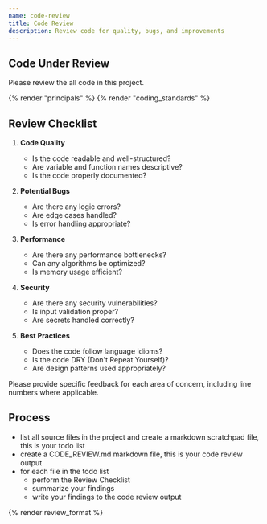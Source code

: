 ```yaml
---
name: code-review
title: Code Review
description: Review code for quality, bugs, and improvements
---
```


## Code Under Review

Please review the all code in this project.

{% render "principals" %}
{% render "coding_standards" %}

## Review Checklist

1. **Code Quality**
   - Is the code readable and well-structured?
   - Are variable and function names descriptive?
   - Is the code properly documented?

2. **Potential Bugs**
   - Are there any logic errors?
   - Are edge cases handled?
   - Is error handling appropriate?

3. **Performance**
   - Are there any performance bottlenecks?
   - Can any algorithms be optimized?
   - Is memory usage efficient?

4. **Security**
   - Are there any security vulnerabilities?
   - Is input validation proper?
   - Are secrets handled correctly?

5. **Best Practices**
   - Does the code follow language idioms?
   - Is the code DRY (Don't Repeat Yourself)?
   - Are design patterns used appropriately?

Please provide specific feedback for each area of concern, including line numbers where applicable.

## Process

- list all source files in the project and create a markdown scratchpad file, this is your todo list
- create a CODE_REVIEW.md markdown file, this is your code review output
- for each file in the todo list
  - perform the Review Checklist
  - summarize your findings
  - write your findings to the code review output

{% render review_format %}
